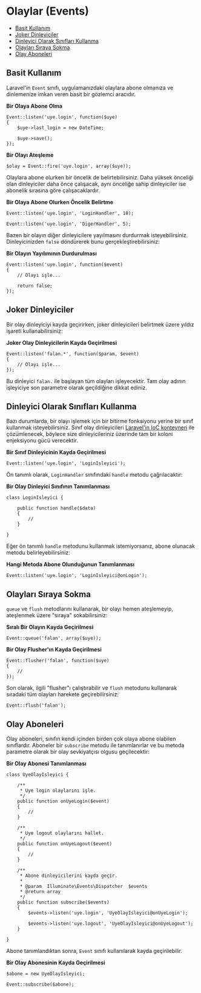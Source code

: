# Olaylar (Events)

- [Basit Kullanım](#basic-usage)
- [Joker Dinleyiciler](#wildcard-listeners)
- [Dinleyici Olarak Sınıfları Kullanma](#using-classes-as-listeners)
- [Olayları Sıraya Sokma](#queued-events)
- [Olay Aboneleri](#event-subscribers)

<a name="basic-usage"></a>
## Basit Kullanım

Laravel'in `Event` sınıfı, uygulamanızdaki olaylara abone olmanıza ve dinlemenize imkan veren basit bir gözlemci aracıdır.

**Bir Olaya Abone Olma**

	Event::listen('uye.login', function($uye)
	{
		$uye->last_login = new DateTime;

		$uye->save();
	});

**Bir Olayı Ateşleme**

	$olay = Event::fire('uye.login', array($uye));

Olaylara abone olurken bir öncelik de belirtebilirsiniz. Daha yüksek önceliği olan dinleyiciler daha önce çalışacak, aynı önceliğe sahip dinleyiciler ise abonelik sırasına göre çalışacaklardır.

**Bir Olaya Abone Olurken Öncelik Belirtme**

	Event::listen('uye.login', 'LoginHandler', 10);

	Event::listen('uye.login', 'DigerHandler', 5);

Bazen bir olayın diğer dinleyicilere yayılmasını durdurmak isteyebilirsiniz. Dinleyicinizden `false` döndürerek bunu gerçekleştirebilirsiniz:

**Bir Olayın Yayılımının Durdurulması**

	Event::listen('uye.login', function($event)
	{
		// Olayı işle...

		return false;
	});

<a name="wildcard-listeners"></a>
## Joker Dinleyiciler

Bir olay dinleyiciyi kayda geçirirken, joker dinleyicileri belirtmek üzere yıldız işareti kullanabilirsiniz:

**Joker Olay Dinleyicilerin Kayda Geçirilmesi**

	Event::listen('falan.*', function($param, $event)
	{
		// Olayı işle...
	});

Bu dinleyici `falan.` ile başlayan tüm olayları işleyecektir. Tam olay adının işleyiciye son parametre olarak geçildiğine dikkat ediniz.

<a name="using-classes-as-listeners"></a>
## Dinleyici Olarak Sınıfları Kullanma

Bazı durumlarda, bir olayı işlemek için bir bitirme fonksiyonu yerine bir sınıf kullanmak isteyebilirsiniz. Sınıf olay dinleyicileri [Laravel'in IoC konteyneri](/docs/ioc) ile çözümlenecek, böylece size dinleyicileriniz üzerinde tam bir koloni enjeksiyonu gücü verecektir.

**Bir Sınıf Dinleyicinin Kayda Geçirilmesi**

	Event::listen('uye.login', 'LoginIsleyici');

Ön tanımlı olarak, `LoginHandler` sınıfındaki `handle` metodu çağrılacaktır:

**Bir Olay Dinleyici Sınıfının Tanımlanması**

	class LoginIsleyici {

		public function handle($data)
		{
			//
		}

	}

Eğer ön tanımlı `handle` metodunu kullanmak istemiyorsanız, abone olunacak metodu belirleyebilirsiniz:

**Hangi Metoda Abone Olunduğunun Tanımlanması**

	Event::listen('uye.login', 'LoginIsleyici@onLogin');

<a name="queued-events"></a>
## Olayları Sıraya Sokma

`queue` ve `flush` metodlarını kullanarak, bir olayı hemen ateşlemeyip, ateşlenmek üzere "sıraya" sokabilirsiniz:

**Sıralı Bir Olayın Kayda Geçirilmesi**

	Event::queue('falan', array($uye));

**Bir Olay Flusher'ın Kayda Geçirilmesi**

	Event::flusher('falan', function($uye)
	{
		//
	});

Son olarak, ilgili "flusher"ı çalıştırabilir ve `flush` metodunu kullanarak sıradaki tüm olayları harekete geçirebilirsiniz:

	Event::flush('falan');

<a name="event-subscribers"></a>
## Olay Aboneleri

Olay aboneleri, sınıfın kendi içinden birden çok olaya abone olabilen sınıflardır. Aboneler bir `subscribe` metodu ile tanımlanırlar ve bu metoda parametre olarak bir olay sevkiyatçısı olgusu geçilecektir:

**Bir Olay Abonesi Tanımlanması**

	class UyeOlayIsleyici {

		/**
		 * Uye login olaylarını işle.
		 */
		public function onUyeLogin($event)
		{
			//
		}

		/**
		 * Uye logout olaylarını hallet.
		 */
		public function onUyeLogout($event)
		{
			//
		}

		/**
		 * Abone dinleyicilerini kayda geçir.
		 *
		 * @param  Illuminate\Events\Dispatcher  $events
		 * @return array
		 */
		public function subscribe($events)
		{
			$events->listen('uye.login', 'UyeOlayIsleyici@onUyeLogin');

			$events->listen('uye.logout', 'UyeOlayIsleyici@onUyeLogout');
		}

	}

Abone tanımlandıktan sonra, `Event` sınıfı kullanılarak kayda geçirilebilir.

**Bir Olay Abonesinin Kayda Geçirilmesi**

	$abone = new UyeOlayIsleyici;

	Event::subscribe($abone);
